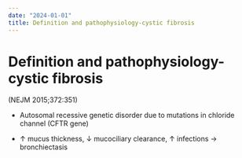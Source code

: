 ```yaml
---
date: "2024-01-01"
title: Definition and pathophysiology-cystic fibrosis
---
```


# Definition and pathophysiology-cystic fibrosis


(NEJM 2015;372:351)

* Autosomal recessive genetic disorder due to mutations in chloride channel (CFTR gene)

* ↑ mucus thickness, ↓ mucociliary clearance, ↑ infections → bronchiectasis
